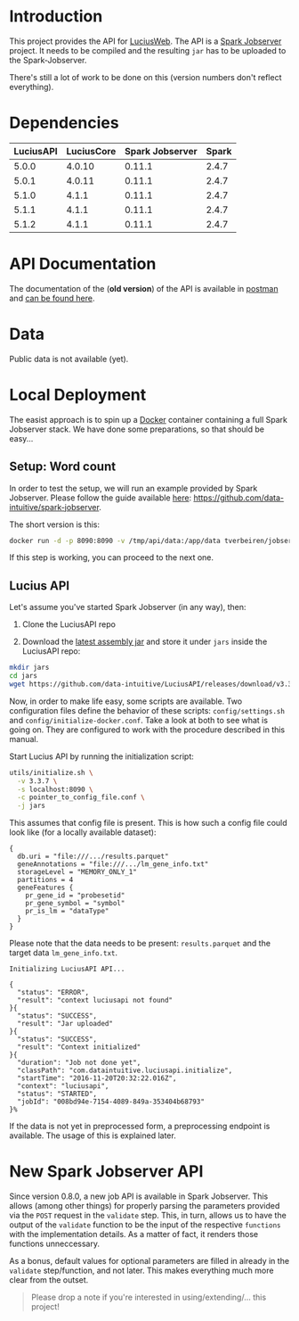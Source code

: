 # Introduction

This project provides the API for [LuciusWeb](https://github.com/data-intuitive/LuciusWeb). The API is a [Spark Jobserver](https://github.com/spark-jobserver/spark-jobserver) project. It needs to be compiled and the resulting `jar` has to be uploaded to the Spark-Jobserver.

There's still a lot of work to be done on this (version numbers don't reflect everything).

# Dependencies

| LuciusAPI | LuciusCore | Spark Jobserver | Spark |
|-----------|------------|-----------------|-------|
| 5.0.0     | 4.0.10     | 0.11.1          | 2.4.7 |
| 5.0.1     | 4.0.11     | 0.11.1          | 2.4.7 |
| 5.1.0     | 4.1.1      | 0.11.1          | 2.4.7 |
| 5.1.1     | 4.1.1      | 0.11.1          | 2.4.7 |
| 5.1.2     | 4.1.1      | 0.11.1          | 2.4.7 |

# API Documentation

The documentation of the (__old version__) of the API is available in [postman](https://www.getpostman.com/) and [can be found here](https://www.getpostman.com/collections/cf537f6cae9b82c35034).

# Data

Public data is not available (yet).

# Local Deployment

The easist approach is to spin up a [Docker](https://www.docker.com/) container containing a full Spark Jobserver stack. We have done some preparations, so that should be easy...

## Setup: Word count

In order to test the setup, we will run an example provided by Spark Jobserver. Please follow the guide available [here](https://github.com/data-intuitive/spark-jobserver): <https://github.com/data-intuitive/spark-jobserver>.

The short version is this:

```bash
docker run -d -p 8090:8090 -v /tmp/api/data:/app/data tverbeiren/jobserver
```

If this step is working, you can proceed to the next one.

## Lucius API

Let's assume you've started Spark Jobserver (in any way), then:

1. Clone the LuciusAPI repo

2. Download the [latest assembly jar](https://github.com/data-intuitive/LuciusAPI/releases/tag/v3.3.7) and store it under `jars` inside the LuciusAPI repo:

```sh
mkdir jars
cd jars
wget https://github.com/data-intuitive/LuciusAPI/releases/download/v3.3.7/LuciusAPI-assembly-3.3.7.jar
```

Now, in order to make life easy, some scripts are available. Two configuration files define the behavior of these scripts: `config/settings.sh` and `config/initialize-docker.conf`. Take a look at both to see what is going on. They are configured to work with the procedure described in this manual.

Start Lucius API by running the initialization script:

```bash
utils/initialize.sh \
  -v 3.3.7 \
  -s localhost:8090 \
  -c pointer_to_config_file.conf \
  -j jars
```

This assumes that config file is present. This is how such a config file could look like (for a locally available dataset):

```
{
  db.uri = "file:///.../results.parquet"
  geneAnnotations = "file:///.../lm_gene_info.txt"
  storageLevel = "MEMORY_ONLY_1"
  partitions = 4
  geneFeatures {
    pr_gene_id = "probesetid"
    pr_gene_symbol = "symbol"
    pr_is_lm = "dataType"
  }
}
```

Please note that the data needs to be present: `results.parquet` and the target data `lm_gene_info.txt`.

```
Initializing LuciusAPI API...

{
  "status": "ERROR",
  "result": "context luciusapi not found"
}{
  "status": "SUCCESS",
  "result": "Jar uploaded"
}{
  "status": "SUCCESS",
  "result": "Context initialized"
}{
  "duration": "Job not done yet",
  "classPath": "com.dataintuitive.luciusapi.initialize",
  "startTime": "2016-11-20T20:32:22.016Z",
  "context": "luciusapi",
  "status": "STARTED",
  "jobId": "008bd94e-7154-4089-849a-353404b68793"
}%
```

If the data is not yet in preprocessed form, a preprocessing endpoint is available. The usage of this is explained later.

# New Spark Jobserver API

Since version 0.8.0, a new job API is available in Spark Jobserver. This allows (among other things) for properly parsing the parameters provided via the `POST` request in the `validate` step. This, in turn, allows us to have the output of the `validate` function to be the input of the respective `functions` with the implementation details. As a matter of fact, it renders those functions unneccessary.

As a bonus, default values for optional parameters are filled in already in the `validate` step/function, and not later. This makes everything much more clear from the outset.



> Please drop a note if you're interested in using/extending/... this project!
